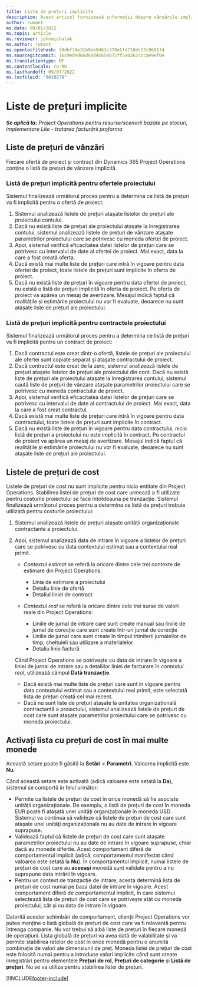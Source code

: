```yaml
---
title: Liste de prețuri implicite
description: Acest articol furnizează informații despre vânzările implicite și listele de prețuri de cost în Project Operations.
author: rumant
ms.date: 09/01/2022
ms.topic: article
ms.reviewer: johnmichalak
ms.author: rumant
ms.openlocfilehash: 50dbf74e31b9eb8d63c378e5fd718dc17c9691f4
ms.sourcegitcommit: 16c9eded66d60d4c654872ff5a0267cccae9ef0e
ms.translationtype: MT
ms.contentlocale: ro-RO
ms.lasthandoff: 09/07/2022
ms.locfileid: "9410278"
---
```

# <a name="default-price-lists"></a>Liste de prețuri implicite

_**Se aplică la:** Project Operations pentru resurse/scenarii bazate pe stocuri, implementare Lite - tratarea facturării proforma_

## <a name="sales-price-lists"></a>Liste de prețuri de vânzări

Fiecare ofertă de proiect și contract din Dynamics 365 Project Operations conține o listă de prețuri de vânzare implicită. 

### <a name="price-list-default-on-project-quotes"></a>Listă de prețuri implicită pentru ofertele proiectului
Sistemul finalizează următorul proces pentru a determina ce listă de prețuri va fi implicită pentru o ofertă de proiect:

1. Sistemul analizează listele de prețuri atașate listelor de prețuri ale proiectului contului. 
1. Dacă nu există liste de prețuri ale proiectului atașate la înregistrarea contului, sistemul analizează listele de prețuri de vânzare atașate parametrilor proiectului care se potrivesc cu moneda ofertei de proiect.
1. Apoi, sistemul verifică eficacitatea datei listelor de prețuri care se potrivesc cu intervalul de date al ofertei de proiect. Mai exact, data la care a fost creată oferta.
1. Dacă există mai multe liste de prețuri care intră în vigoare pentru data ofertei de proiect, toate listele de prețuri sunt implicite în oferta de proiect.
1. Dacă nu există liste de prețuri în vigoare pentru data ofertei de proiect, nu există o listă de prețuri implicită în oferta de proiect. Pe oferta de proiect va apărea un mesaj de avertizare. Mesajul indică faptul că realitățile și estimările proiectului nu vor fi evaluate, deoarece nu sunt atașate liste de prețuri ale proiectului.

### <a name="price-list-default-on-project-contracts"></a>Listă de prețuri implicită pentru contractele proiectului 
Sistemul finalizează următorul proces pentru a determina ce listă de prețuri va fi implicită pentru un contract de proiect:

1. Dacă contractul este creat dintr-o ofertă, listele de prețuri ale proiectului ale ofertei sunt copiate separat și atașate contractului de proiect.
1. Dacă contractul este creat de la zero, sistemul analizează listele de prețuri atașate listelor de prețuri ale proiectului din cont. Dacă nu există liste de prețuri ale proiectului atașate la înregistrarea contului, sistemul caută liste de prețuri de vânzare atașate parametrilor proiectului care se potrivesc cu moneda contractului de proiect.
1. Apoi, sistemul verifică eficacitatea datei listelor de prețuri care se potrivesc cu intervalul de date al contractului de proiect. Mai exact, data la care a fost creat contractul.
1. Dacă există mai multe liste de prețuri care intră în vigoare pentru data contractului, toate listele de prețuri sunt implicite în contract.
1. Dacă nu există liste de prețuri în vigoare pentru data contractului, nicio listă de prețuri a proiectului nu este implicită în contract. Pe contractul de proiect va apărea un mesaj de avertizare. Mesajul indică faptul că realitățile și estimările proiectului nu vor fi evaluate, deoarece nu sunt atașate liste de prețuri ale proiectului.

## <a name="cost-price-lists"></a>Listele de prețuri de cost

Listele de prețuri de cost nu sunt implicite pentru nicio entitate din Project Operations. Stabilirea listei de prețuri de cost care urmează a fi utilizate pentru costurile proiectului se face întotdeauna pe tranzacție. Sistemul finalizează următorul proces pentru a determina ce listă de prețuri trebuie utilizată pentru costurile proiectului:

1. Sistemul analizează listele de prețuri atașate unității organizaționale contractante a proiectului.
1. Apoi, sistemul analizează data de intrare în vigoare a listelor de prețuri care se potrivesc cu data contextului estimat sau a contextului real primit.

    - *Contextul estimat* se referă la oricare dintre cele trei contexte de estimare din Project Operations:

        - Linia de estimare a proiectului
        - Detaliu linie de ofertă
        - Detaliul liniei de contract

    - *Contextul real* se referă la oricare dintre cele trei surse de valori reale din Project Operations:

       - Liniile de jurnal de intrare care sunt create manual sau liniile de jurnal de corecție care sunt create într-un jurnal de corecție
       - Liniile de jurnal care sunt create în timpul trimiterii jurnalellor de timp, cheltuieli sau utilizare a materialelor
       - Detaliu linie factură

    Când Project Operations se potrivește cu data de intrare în vigoare a liniei de jurnal de intrare sau a detaliilor liniei de facturare în *contextul real*, utilizează câmpul **Dată tranzacție**.

    - Dacă există mai multe liste de prețuri care sunt în vigoare pentru data contextului estimat sau a contextului real primit, este selectată lista de prețuri creată cel mai recent.
    - Dacă nu sunt liste de prețuri atașate la unitatea organizațională contractantă a proiectului, sistemul analizează listele de prețuri de cost care sunt atașate parametrilor proiectului care se potrivesc cu moneda proiectului.

## <a name="enable-multi-currency-cost-price-list"></a>Activați lista cu prețuri de cost în mai multe monede

Această setare poate fi găsită la **Setări** \> **Parametri**. Valoarea implicită este **Nu**.

Când această setare este activată (adică valoarea este setată la **Da**), sistemul se comportă în felul următor:

- Permite ca listele de prețuri de cost în orice monedă să fie asociate unității organizaționale. De exemplu, o listă de prețuri de cost în moneda EUR poate fi atașată unei unități organizaționale în moneda USD. Sistemul va continua să valideze că listele de prețuri de cost care sunt atașate unei unități organizaționale nu au date de intrare in vigoare suprapuse.
- Validează faptul că listele de prețuri de cost care sunt atașate parametrilor proiectului nu au date de intrare în vigoare suprapuse, chiar dacă au monede diferite. Acest comportament diferă de comportamentul implicit (adică, comportamentul manifestat când valoarea este setată la **Nu**). În comportamentul implicit, numai listele de prețuri de cost care au **aceeași** monedă sunt validate pentru a nu suprapune data intrării în vigoare.
- Pentru un context de tranzacție de intrare, acesta determină lista de prețuri de cost numai pe baza datei de intrare în vigoare. Acest comportament diferă de comportamentul implicit, în care sistemul selectează lista de prețuri de cost care se potrivește atât cu moneda proiectului, cât și cu data de intrare în vigoare.

Datorită acestor schimbări de comportament, clienții Project Operations vor putea menține o listă globală de prețuri de cost care va fi relevantă pentru întreaga companie. Nu vor trebui să aibă liste de prețuri în fiecare monedă de operațiuni. Lista globală de prețuri va avea dată de valabilitate și va permite stabilirea ratelor de cost în orice monedă pentru o anumită combinație de valori ale dimensiunii de preț. Moneda listei de prețuri de cost este folosită numai pentru a introduce valori implicite când sunt create înregistrări pentru elementele **Prețuri de rol**, **Prețuri de categorie** și **Listă de prețuri**. Nu se va utiliza pentru stabilirea listei de prețuri.

[!INCLUDE[footer-include](../includes/footer-banner.md)]
